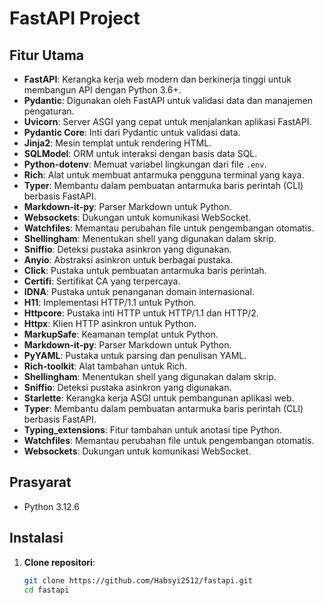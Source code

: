 # FastAPI Project

## Fitur Utama

- **FastAPI**: Kerangka kerja web modern dan berkinerja tinggi untuk membangun API dengan Python 3.6+.
- **Pydantic**: Digunakan oleh FastAPI untuk validasi data dan manajemen pengaturan.
- **Uvicorn**: Server ASGI yang cepat untuk menjalankan aplikasi FastAPI.
- **Pydantic Core**: Inti dari Pydantic untuk validasi data.
- **Jinja2**: Mesin templat untuk rendering HTML.
- **SQLModel**: ORM untuk interaksi dengan basis data SQL.
- **Python-dotenv**: Memuat variabel lingkungan dari file `.env`.
- **Rich**: Alat untuk membuat antarmuka pengguna terminal yang kaya.
- **Typer**: Membantu dalam pembuatan antarmuka baris perintah (CLI) berbasis FastAPI.
- **Markdown-it-py**: Parser Markdown untuk Python.
- **Websockets**: Dukungan untuk komunikasi WebSocket.
- **Watchfiles**: Memantau perubahan file untuk pengembangan otomatis.
- **Shellingham**: Menentukan shell yang digunakan dalam skrip.
- **Sniffio**: Deteksi pustaka asinkron yang digunakan.
- **Anyio**: Abstraksi asinkron untuk berbagai pustaka.
- **Click**: Pustaka untuk pembuatan antarmuka baris perintah.
- **Certifi**: Sertifikat CA yang terpercaya.
- **IDNA**: Pustaka untuk penanganan domain internasional.
- **H11**: Implementasi HTTP/1.1 untuk Python.
- **Httpcore**: Pustaka inti HTTP untuk HTTP/1.1 dan HTTP/2.
- **Httpx**: Klien HTTP asinkron untuk Python.
- **MarkupSafe**: Keamanan templat untuk Python.
- **Markdown-it-py**: Parser Markdown untuk Python.
- **PyYAML**: Pustaka untuk parsing dan penulisan YAML.
- **Rich-toolkit**: Alat tambahan untuk Rich.
- **Shellingham**: Menentukan shell yang digunakan dalam skrip.
- **Sniffio**: Deteksi pustaka asinkron yang digunakan.
- **Starlette**: Kerangka kerja ASGI untuk pembangunan aplikasi web.
- **Typer**: Membantu dalam pembuatan antarmuka baris perintah (CLI) berbasis FastAPI.
- **Typing_extensions**: Fitur tambahan untuk anotasi tipe Python.
- **Watchfiles**: Memantau perubahan file untuk pengembangan otomatis.
- **Websockets**: Dukungan untuk komunikasi WebSocket.

## Prasyarat

- Python 3.12.6

## Instalasi

1. **Clone repositori**:

   ```bash
   git clone https://github.com/Habsyi2512/fastapi.git
   cd fastapi

